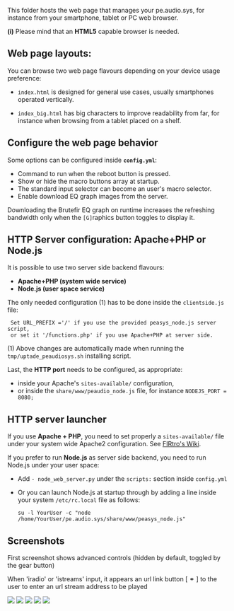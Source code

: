 This folder hosts the web page that manages your pe.audio.sys, for instance from your smartphone, tablet or PC web browser. 

**(i)** Please mind that an **HTML5** capable browser is needed.


## Web page layouts:

You can browse two web page flavours depending on your device usage preference:

- `index.html` is designed for general use cases, usually smartphones operated vertically.

- `index_big.html` has big characters to improve readability from far, for instance when browsing from a tablet placed on a shelf.


## Configure the web page behavior

Some options can be configured inside **`config.yml`**:

- Command to run when the reboot button is pressed.
- Show or hide the macro buttons array at startup.
- The standard input selector can become an user's macro selector.
- Enable download EQ graph images from the server.

Downloading the Brutefir EQ graph on runtime increases the refreshing bandwidth only when the `[G]`raphics button toggles to display it.

## HTTP Server configuration: Apache+PHP or Node.js

It is possible to use two server side backend flavours:

- **Apache+PHP (system wide service)**
- **Node.js (user space service)**

The only needed configuration (1) has to be done inside the `clientside.js` file:

     Set URL_PREFIX ='/' if you use the provided peasys_node.js server script,
     or set it '/functions.php' if you use Apache+PHP at server side.
     
(1) Above changes are automatically made when running the `tmp/uptade_peaudiosys.sh` installing script.

Last, the **HTTP port** needs to be configured, as appropriate:

- inside your Apache's `sites-available/` configuration, 
- or inside the `share/www/peaudio_node.js` file, for instance `NODEJS_PORT = 8080;` 


## HTTP server launcher

If you use **Apache + PHP**, you need to set properly a `sites-available/` file under your system wide Apache2 configuration. See [FIRtro's Wiki](https://github.com/AudioHumLab/FIRtro/wiki/04a-Instalación-de-Linux-y-paquetes-de-SW#6-página-web-de-control-remoto-opcional-pero-recomendable).

If you prefer to run **Node.js** as server side backend, you need to run Node.js under your user space:

- Add `- node_web_server.py` under the `scripts:` section inside `config.yml`

- Or you can launch Node.js at startup through by adding a line inside your system `/etc/rc.local` file as follows:

    `su -l YourUser -c "node /home/YourUser/pe.audio.sys/share/www/peasys_node.js"`


## Screenshots
First screenshot shows advanced controls (hidden by default, toggled by the gear button)

When 'iradio' or 'istreams' input, it appears an url link button [ &#9901; ] to the user to enter an url stream address to be played

![](./images/control%20web%20v1.1a.jpg)
![](./images/control%20web%20v1.1b.jpg)
![](./images/control%20web%20v1.1c.jpg)
![](./images/control%20web%20v1.1d.jpg)
![](./images/control%20web%20graphs.jpg)
